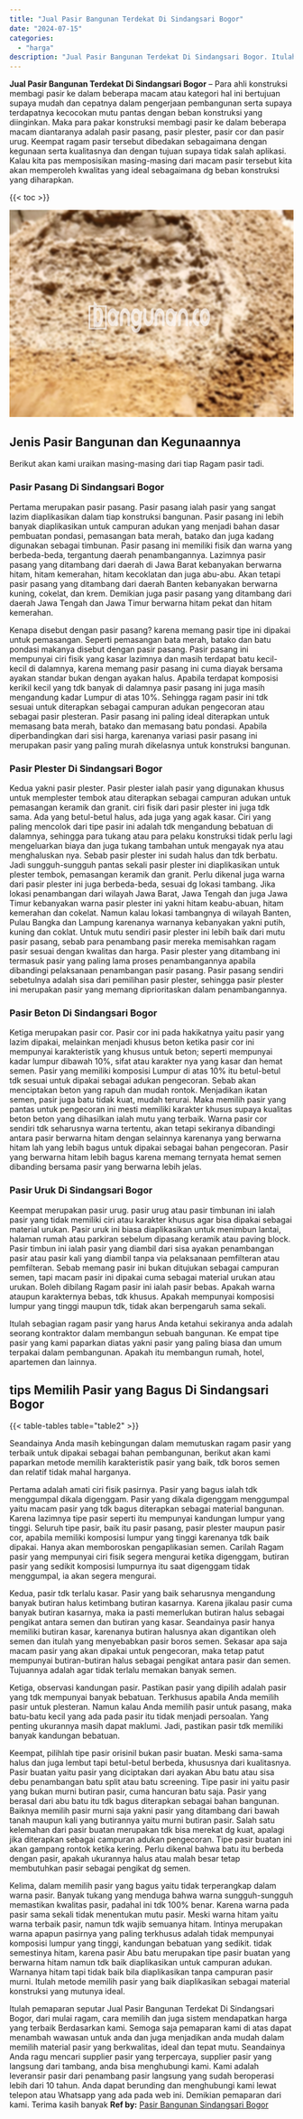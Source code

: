 ```yaml
---
title: "Jual Pasir Bangunan Terdekat Di Sindangsari Bogor"
date: "2024-07-15"
categories: 
  - "harga"
description: "Jual Pasir Bangunan Terdekat Di Sindangsari Bogor. Itulah pemaparan seputar Jual Pasir Bangunan Terdekat Di Sindangsari Bogor, dari mulai ragam, cara memilih..."
---
```


**Jual Pasir Bangunan Terdekat Di Sindangsari Bogor** – Para ahli konstruksi membagi pasir ke dalam beberapa macam atau kategori hal ini bertujuan supaya mudah dan cepatnya dalam pengerjaan pembangunan serta supaya terdapatnya kecocokan mutu pantas dengan beban konstruksi yang diinginkan. Maka para pakar konstruksi membagi pasir ke dalam beberapa macam diantaranya adalah pasir pasang, pasir plester, pasir cor dan pasir urug. Keempat ragam pasir tersebut dibedakan sebagaimana dengan kegunaan serta kualitasnya dan dengan tujuan supaya tidak salah aplikasi. Kalau kita pas memposisikan masing-masing dari macam pasir tersebut kita akan memperoleh kwalitas yang ideal sebagaimana dg beban konstruksi yang diharapkan.

{{< toc >}}

![Jual Pasir Bangunan Terdekat Di Sindangsari Bogor](/images/jual-pasir-bangunan-41.png)

## Jenis Pasir Bangunan dan Kegunaannya

Berikut akan kami uraikan masing-masing dari tiap Ragam pasir tadi.

### Pasir Pasang Di Sindangsari Bogor

Pertama merupakan pasir pasang. Pasir pasang ialah pasir yang sangat lazim diaplikasikan dalam tiap konstruksi bangunan. Pasir pasang ini lebih banyak diaplikasikan untuk campuran adukan yang menjadi bahan dasar pembuatan pondasi, pemasangan bata merah, batako dan juga kadang digunakan sebagai timbunan. Pasir pasang ini memiliki fisik dan warna yang berbeda-beda, tergantung daerah penambangannya. Lazimnya pasir pasang yang ditambang dari daerah di Jawa Barat kebanyakan berwarna hitam, hitam kemerahan, hitam kecoklatan dan juga abu-abu. Akan tetapi pasir pasang yang ditambang dari daerah Banten kebanyakan berwarna kuning, cokelat, dan krem. Demikian juga pasir pasang yang ditambang dari daerah Jawa Tengah dan Jawa Timur berwarna hitam pekat dan hitam kemerahan.

Kenapa disebut dengan pasir pasang? karena memang pasir tipe ini dipakai untuk pemasangan. Seperti pemasangan bata merah, batako dan batu pondasi makanya disebut dengan pasir pasang. Pasir pasang ini mempunyai ciri fisik yang kasar lazimnya dan masih terdapat batu kecil-kecil di dalamnya, karena memang pasir pasang ini cuma diayak bersama ayakan standar bukan dengan ayakan halus. Apabila terdapat komposisi kerikil kecil yang tdk banyak di dalamnya pasir pasang ini juga masih mengandung kadar Lumpur di atas 10%. Sehingga ragam pasir ini tdk sesuai untuk diterapkan sebagai campuran adukan pengecoran atau sebagai pasir plesteran. Pasir pasang ini paling ideal diterapkan untuk memasang bata merah, batako dan memasang batu pondasi. Apabila diperbandingkan dari sisi harga, karenanya variasi pasir pasang ini merupakan pasir yang paling murah dikelasnya untuk konstruksi bangunan.

### Pasir Plester Di Sindangsari Bogor

Kedua yakni pasir plester. Pasir plester ialah pasir yang digunakan khusus untuk memplester tembok atau diterapkan sebagai campuran adukan untuk pemasangan keramik dan granit. ciri fisik dari pasir plester ini juga tdk sama. Ada yang betul-betul halus, ada juga yang agak kasar. Ciri yang paling mencolok dari tipe pasir ini adalah tdk mengandung bebatuan di dalamnya, sehingga para tukang atau para pelaku konstruksi tidak perlu lagi mengeluarkan biaya dan juga tukang tambahan untuk mengayak nya atau menghaluskan nya. Sebab pasir plester ini sudah halus dan tdk berbatu. Jadi sungguh-sungguh pantas sekali pasir plester ini diaplikasikan untuk plester tembok, pemasangan keramik dan granit. Perlu dikenal juga warna dari pasir plester ini juga berbeda-beda, sesuai dg lokasi tambang. Jika lokasi penambangan dari wilayah Jawa Barat, Jawa Tengah dan juga Jawa Timur kebanyakan warna pasir plester ini yakni hitam keabu-abuan, hitam kemerahan dan cokelat. Namun kalau lokasi tambangnya di wilayah Banten, Pulau Bangka dan Lampung karenanya warnanya kebanyakan yakni putih, kuning dan coklat. Untuk mutu sendiri pasir plester ini lebih baik dari mutu pasir pasang, sebab para penambang pasir mereka memisahkan ragam pasir sesuai dengan kwalitas dan harga. Pasir plester yang ditambang ini termasuk pasir yang paling lama proses penambangannya apabila dibandingi pelaksanaan penambangan pasir pasang. Pasir pasang sendiri sebetulnya adalah sisa dari pemilihan pasir plester, sehingga pasir plester ini merupakan pasir yang memang diprioritaskan dalam penambangannya.

### Pasir Beton Di Sindangsari Bogor

Ketiga merupakan pasir cor. Pasir cor ini pada hakikatnya yaitu pasir yang lazim dipakai, melainkan menjadi khusus beton ketika pasir cor ini mempunyai karakteristik yang khusus untuk beton; seperti mempunyai kadar lumpur dibawah 10%, sifat atau karakter nya yang kasar dan hemat semen. Pasir yang memiliki komposisi Lumpur di atas 10% itu betul-betul tdk sesuai untuk dipakai sebagai adukan pengecoran. Sebab akan menciptakan beton yang rapuh dan mudah rontok. Menjadikan ikatan semen, pasir juga batu tidak kuat, mudah terurai. Maka memilih pasir yang pantas untuk pengecoran ini mesti memiliki karakter khusus supaya kualitas beton beton yang dihasilkan ialah mutu yang terbaik. Warna pasir cor sendiri tdk seharusnya warna tertentu, akan tetapi sekiranya dibandingi antara pasir berwarna hitam dengan selainnya karenanya yang berwarna hitam lah yang lebih bagus untuk dipakai sebagai bahan pengecoran. Pasir yang berwarna hitam lebih bagus karena memang ternyata hemat semen dibanding bersama pasir yang berwarna lebih jelas.

### Pasir Uruk Di Sindangsari Bogor

Keempat merupakan pasir urug. pasir urug atau pasir timbunan ini ialah pasir yang tidak memiliki ciri atau karakter khusus agar bisa dipakai sebagai material urukan. Pasir uruk ini biasa diaplikasikan untuk menimbun lantai, halaman rumah atau parkiran sebelum dipasang keramik atau paving block. Pasir timbun ini ialah pasir yang diambil dari sisa ayakan penambangan pasir atau pasir kali yang diambil tanpa via pelaksanaan pemfilteran atau pemfilteran. Sebab memang pasir ini bukan ditujukan sebagai campuran semen, tapi macam pasir ini dipakai cuma sebagai material urukan atau urukan. Boleh dibilang Ragam pasir ini ialah pasir bebas. Apakah warna ataupun karakternya bebas, tdk khusus. Apakah mempunyai komposisi lumpur yang tinggi maupun tdk, tidak akan berpengaruh sama sekali.

Itulah sebagian ragam pasir yang harus Anda ketahui sekiranya anda adalah seorang kontraktor dalam membangun sebuah bangunan. Ke empat tipe pasir yang kami paparkan diatas yakni pasir yang paling biasa dan umum terpakai dalam pembangunan. Apakah itu membangun rumah, hotel, apartemen dan lainnya.

## tips Memilih Pasir yang Bagus Di Sindangsari Bogor

{{< table-tables table="table2" >}}

Seandainya Anda masih kebingungan dalam memutuskan ragam pasir yang terbaik untuk dipakai sebagai bahan pembangunan, berikut akan kami paparkan metode memilih karakteristik pasir yang baik, tdk boros semen dan relatif tidak mahal harganya.

Pertama adalah amati ciri fisik pasirnya. Pasir yang bagus ialah tdk menggumpal dikala digenggam. Pasir yang dikala digenggam menggumpal yaitu macam pasir yang tdk bagus diterapkan sebagai material bangunan. Karena lazimnya tipe pasir seperti itu mempunyai kandungan lumpur yang tinggi. Seluruh tipe pasir, baik itu pasir pasang, pasir plester maupun pasir cor, apabila memiliki komposisi lumpur yang tinggi karenanya tdk baik dipakai. Hanya akan memboroskan pengaplikasian semen. Carilah Ragam pasir yang mempunyai ciri fisik segera mengurai ketika digenggam, butiran pasir yang sedikit komposisi lumpurnya itu saat digenggam tidak menggumpal, ia akan segera mengurai.

Kedua, pasir tdk terlalu kasar. Pasir yang baik seharusnya mengandung banyak butiran halus ketimbang butiran kasarnya. Karena jikalau pasir cuma banyak butiran kasarnya, maka ia pasti memerlukan butiran halus sebagai pengikat antara semen dan butiran yang kasar. Seandainya pasir hanya memiliki butiran kasar, karenanya butiran halusnya akan digantikan oleh semen dan itulah yang menyebabkan pasir boros semen. Sekasar apa saja macam pasir yang akan dipakai untuk pengecoran, maka tetap patut mempunyai butiran-butiran halus sebagai pengikat antara pasir dan semen. Tujuannya adalah agar tidak terlalu memakan banyak semen.

Ketiga, observasi kandungan pasir. Pastikan pasir yang dipilih adalah pasir yang tdk mempunyai banyak bebatuan. Terkhusus apabila Anda memilih pasir untuk plesteran. Namun kalau Anda memilih pasir untuk pasang, maka batu-batu kecil yang ada pada pasir itu tidak menjadi persoalan. Yang penting ukurannya masih dapat maklumi. Jadi, pastikan pasir tdk memiliki banyak kandungan bebatuan.

Keempat, pilihlah tipe pasir orisinil bukan pasir buatan. Meski sama-sama halus dan juga lembut tapi betul-betul berbeda, khususnya dari kualitasnya. Pasir buatan yaitu pasir yang diciptakan dari ayakan Abu batu atau sisa debu penambangan batu split atau batu screening. Tipe pasir ini yaitu pasir yang bukan murni butiran pasir, cuma hancuran batu saja. Pasir yang berasal dari abu batu itu tdk bagus diterapkan sebagai bahan bangunan. Baiknya memilih pasir murni saja yakni pasir yang ditambang dari bawah tanah maupun kali yang butirannya yaitu murni butiran pasir. Salah satu kelemahan dari pasir buatan merupakan tdk bisa merekat dg kuat, apalagi jika diterapkan sebagai campuran adukan pengecoran. Tipe pasir buatan ini akan gampang rontok ketika kering. Perlu dikenal bahwa batu itu berbeda dengan pasir, apakah ukurannya halus atau malah besar tetap membutuhkan pasir sebagai pengikat dg semen.

Kelima, dalam memilih pasir yang bagus yaitu tidak terperangkap dalam warna pasir. Banyak tukang yang menduga bahwa warna sungguh-sungguh memastikan kwalitas pasir, padahal ini tdk 100% benar. Karena warna pada pasir sama sekali tidak menentukan mutu pasir. Meski warna hitam yaitu warna terbaik pasir, namun tdk wajib semuanya hitam. Intinya merupakan warna apapun pasirnya yang paling terkhusus adalah tidak mempunyai komposisi lumpur yang tinggi, kandungan bebatuan yang sedikit. tidak semestinya hitam, karena pasir Abu batu merupakan tipe pasir buatan yang berwarna hitam namun tdk baik diaplikasikan untuk campuran adukan. Warnanya hitam tapi tidak baik bila diaplikasikan tanpa campuran pasir murni. Itulah metode memilih pasir yang baik diaplikasikan sebagai material konstruksi yang mutunya ideal.

Itulah pemaparan seputar Jual Pasir Bangunan Terdekat Di Sindangsari Bogor, dari mulai ragam, cara memilih dan juga sistem mendapatkan harga yang terbaik Berdasarkan kami. Semoga saja pemaparan kami di atas dapat menambah wawasan untuk anda dan juga menjadikan anda mudah dalam memilih material pasir yang berkwalitas, ideal dan tepat mutu. Seandainya Anda ragu mencari supplier pasir yang terpercaya, supplier pasir yang langsung dari tambang, anda bisa menghubungi kami. Kami adalah leveransir pasir dari penambang pasir langsung yang sudah beroperasi lebih dari 10 tahun. Anda dapat berunding dan menghubungi kami lewat telepon atau Whatsapp yang ada pada web ini. Demikian pemaparan dari kami. Terima kasih banyak
**Ref by:** [Pasir Bangunan Sindangsari Bogor](https://id.wikipedia.org/wiki/Pasir)
